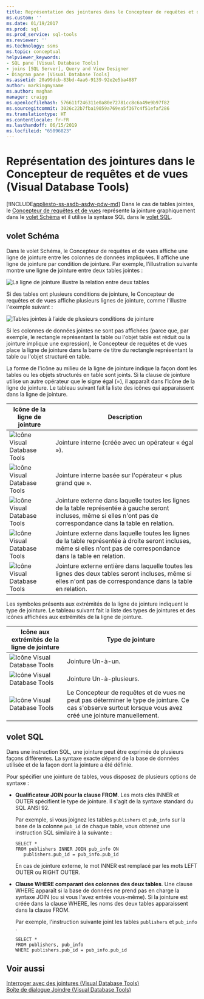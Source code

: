 ```yaml
---
title: Représentation des jointures dans le Concepteur de requêtes et de vues (Visual Database Tools) | Microsoft Docs
ms.custom: ''
ms.date: 01/19/2017
ms.prod: sql
ms.prod_service: sql-tools
ms.reviewer: ''
ms.technology: ssms
ms.topic: conceptual
helpviewer_keywords:
- SQL pane [Visual Database Tools]
- joins [SQL Server], Query and View Designer
- Diagram pane [Visual Database Tools]
ms.assetid: 20a99dcb-83bd-4aa6-9139-92e2e5ba4887
author: markingmyname
ms.author: maghan
manager: craigg
ms.openlocfilehash: 576611f246311e0a80e72781cc8c6a49e9b97f82
ms.sourcegitcommit: 3026c22b7fba19059a769ea5f367c4f51efaf286
ms.translationtype: HT
ms.contentlocale: fr-FR
ms.lasthandoff: 06/15/2019
ms.locfileid: "65096823"
---
```

# <a name="how-the-query-and-view-designer-represents-joins-visual-database-tools"></a>Représentation des jointures dans le Concepteur de requêtes et de vues (Visual Database Tools)
[!INCLUDE[appliesto-ss-asdb-asdw-pdw-md](../../includes/appliesto-ss-asdb-asdw-pdw-md.md)]
Dans le cas de tables jointes, le [Concepteur de requêtes et de vues](../../ssms/visual-db-tools/query-and-view-designer-tools-visual-database-tools.md) représente la jointure graphiquement dans le [volet Schéma](../../ssms/visual-db-tools/diagram-pane-visual-database-tools.md) et il utilise la syntaxe SQL dans le [volet SQL](../../ssms/visual-db-tools/sql-pane-visual-database-tools.md).  
  
## <a name="diagram-pane"></a>volet Schéma  
Dans le volet Schéma, le Concepteur de requêtes et de vues affiche une ligne de jointure entre les colonnes de données impliquées. Il affiche une ligne de jointure par condition de jointure. Par exemple, l'illustration suivante montre une ligne de jointure entre deux tables jointes :  
  
![La ligne de jointure illustre la relation entre deux tables](../../ssms/visual-db-tools/media/dv3wbig.gif "La ligne de jointure illustre la relation entre deux tables")  
  
Si des tables ont plusieurs conditions de jointure, le Concepteur de requêtes et de vues affiche plusieurs lignes de jointure, comme l'illustre l'exemple suivant :  
  
![Tables jointes à l’aide de plusieurs conditions de jointure](../../ssms/visual-db-tools/media/dv3w9n1.gif "Tables jointes à l’aide de plusieurs conditions de jointure")  
  
Si les colonnes de données jointes ne sont pas affichées (parce que, par exemple, le rectangle représentant la table ou l'objet table est réduit ou la jointure implique une expression), le Concepteur de requêtes et de vues place la ligne de jointure dans la barre de titre du rectangle représentant la table ou l'objet structuré en table.  
  
La forme de l'icône au milieu de la ligne de jointure indique la façon dont les tables ou les objets structurés en table sont joints. Si la clause de jointure utilise un autre opérateur que le signe égal (=), il apparaît dans l’icône de la ligne de jointure. Le tableau suivant fait la liste des icônes qui apparaissent dans la ligne de jointure.  
  
|**Icône de la ligne de jointure**|**Description**|  
|----------------------|-------------------|  
|![Icône Visual Database Tools](../../ssms/visual-db-tools/media/dv3wbih.gif "Icône Visual Database Tools")|Jointure interne (créée avec un opérateur « égal »).|  
|![Icône Visual Database Tools](../../ssms/visual-db-tools/media/dv3wbii.gif "Icône Visual Database Tools")|Jointure interne basée sur l'opérateur « plus grand que ».|  
|![Icône Visual Database Tools](../../ssms/visual-db-tools/media/dv3wbij.gif "Icône Visual Database Tools")|Jointure externe dans laquelle toutes les lignes de la table représentée à gauche seront incluses, même si elles n'ont pas de correspondance dans la table en relation.|  
|![Icône Visual Database Tools](../../ssms/visual-db-tools/media/dv3wbik.gif "Icône Visual Database Tools")|Jointure externe dans laquelle toutes les lignes de la table représentée à droite seront incluses, même si elles n'ont pas de correspondance dans la table en relation.|  
|![Icône Visual Database Tools](../../ssms/visual-db-tools/media/dv3wbil.gif "Icône Visual Database Tools")|Jointure externe entière dans laquelle toutes les lignes des deux tables seront incluses, même si elles n'ont pas de correspondance dans la table en relation.|  
  
Les symboles présents aux extrémités de la ligne de jointure indiquent le type de jointure. Le tableau suivant fait la liste des types de jointures et des icônes affichées aux extrémités de la ligne de jointure.  
  
|**Icône aux extrémités de la ligne de jointure**|**Type de jointure**|  
|---------------------------------|--------------------|  
|![Icône Visual Database Tools](../../ssms/visual-db-tools/media/dv3wbim.gif "Icône Visual Database Tools")|Jointure Un-à-un.|  
|![Icône Visual Database Tools](../../ssms/visual-db-tools/media/dv3wbin.gif "Icône Visual Database Tools")|Jointure Un-à-plusieurs.|  
|![Icône Visual Database Tools](../../ssms/visual-db-tools/media/dv3wbio.gif "Icône Visual Database Tools")|Le Concepteur de requêtes et de vues ne peut pas déterminer le type de jointure. Ce cas s'observe surtout lorsque vous avez créé une jointure manuellement.|  
  
## <a name="sql-pane"></a>volet SQL  
Dans une instruction SQL, une jointure peut être exprimée de plusieurs façons différentes. La syntaxe exacte dépend de la base de données utilisée et de la façon dont la jointure a été définie.  
  
Pour spécifier une jointure de tables, vous disposez de plusieurs options de syntaxe :  
  
-   **Qualificateur JOIN pour la clause FROM**.   Les mots clés INNER et OUTER spécifient le type de jointure. Il s'agit de la syntaxe standard du SQL ANSI 92.  
  
    Par exemple, si vous joignez les tables `publishers` et `pub_info` sur la base de la colonne `pub_id` de chaque table, vous obtenez une instruction SQL similaire à la suivante :  
  
    ```  
    SELECT *  
    FROM publishers INNER JOIN pub_info ON  
       publishers.pub_id = pub_info.pub_id  
    ```  
  
    En cas de jointure externe, le mot INNER est remplacé par les mots LEFT OUTER ou RIGHT OUTER.  
  
-   **Clause WHERE comparant des colonnes des deux tables**.   Une clause WHERE apparaît si la base de données ne prend pas en charge la syntaxe JOIN (ou si vous l'avez entrée vous-même). Si la jointure est créée dans la clause WHERE, les noms des deux tables apparaissent dans la clause FROM.  
  
    Par exemple, l'instruction suivante joint les tables `publishers` et `pub_info` .  
  
    ```  
    SELECT *  
    FROM publishers, pub_info  
    WHERE publishers.pub_id = pub_info.pub_id  
    ```  
  
## <a name="see-also"></a>Voir aussi  
[Interroger avec des jointures &#40;Visual Database Tools&#41;](../../ssms/visual-db-tools/query-with-joins-visual-database-tools.md)  
[Boîte de dialogue Joindre &#40;Visual Database Tools&#41;](../../ssms/visual-db-tools/join-dialog-box-visual-database-tools.md)  
  
